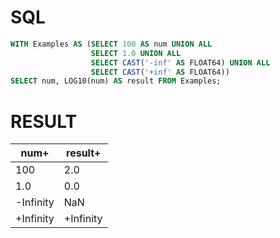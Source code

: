 # SQL
```sql
WITH Examples AS (SELECT 100 AS num UNION ALL
                  SELECT 1.0 UNION ALL
                  SELECT CAST('-inf' AS FLOAT64) UNION ALL
                  SELECT CAST('+inf' AS FLOAT64))
SELECT num, LOG10(num) AS result FROM Examples;
```

# RESULT
| num+      | result+   |
|-----------|-----------|
| 100       | 2.0       |
| 1.0       | 0.0       |
| -Infinity | NaN       |
| +Infinity | +Infinity |
